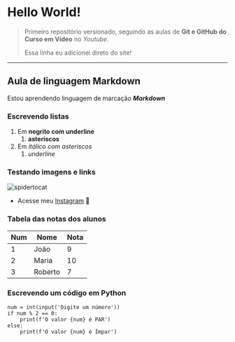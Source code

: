 # Hello World!
>Primeiro repositório versionado, seguindo as aulas de **Git e GitHub do Curso em Vídeo** no *Youtube*.
>
>Essa linha eu adicionei direto do site!
***
## Aula de linguagem Markdown
Estou aprendendo linguagem de marcação __*Markdown*__

### Escrevendo listas
1. Em __negrito com underline__
   1. **asteriscos**
2. Em *itálico com asteriscos*
   1. _underline_

### Testando imagens e links
![spidertocat](https://user-images.githubusercontent.com/68457800/121825063-c653d980-cc86-11eb-8421-9b4c2e9ec1f4.png)
- Acesse meu [Instagram](https://instagram.com/john_pruinelli) 🖖

### Tabela das notas dos alunos
Num | Nome | Nota
---|---|---
1 | João | 9
2 | Maria | 10
3 | Roberto | 7

### Escrevendo um código em Python
```
num = int(input('Digite um número'))
if num % 2 == 0:
    print(f'O valor {num} é PAR')
else:
    print(f'O valor {num} é Ímpar')
```
